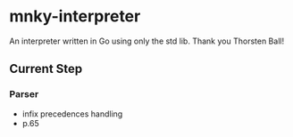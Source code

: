 # mnky-interpreter

An interpreter written in Go using only the std lib. Thank you Thorsten Ball!

## Current Step

### Parser

- infix precedences handling
- p.65

<!-- ```bash
  lexer.go
``` -->
